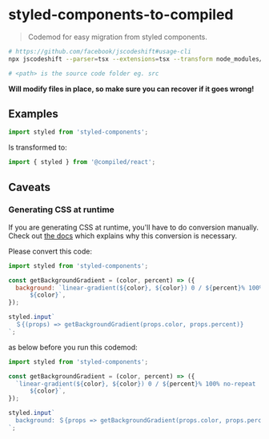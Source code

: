 # styled-components-to-compiled

> Codemod for easy migration from styled components.

```bash
# https://github.com/facebook/jscodeshift#usage-cli
npx jscodeshift --parser=tsx --extensions=tsx --transform node_modules/@compiled/react/dist/codemods/styled-components-to-compiled <path>

# <path> is the source code folder eg. src
```

**Will modify files in place, so make sure you can recover if it goes wrong!**

## Examples

```javascript
import styled from 'styled-components';
```

Is transformed to:

```javascript
import { styled } from '@compiled/react';
```

## Caveats

### Generating CSS at runtime

If you are generating CSS at runtime, you'll have to do conversion manually. Check out [the docs](https://compiledcssinjs.com/docs/migrating#generating-css-at-runtime) which explains why this conversion is necessary.

Please convert this code:

```javascript
import styled from 'styled-components';

const getBackgroundGradient = (color, percent) => ({
  background: `linear-gradient(${color}, ${color}) 0 / ${percent}% 100% no-repeat
      ${color}`,
});

styled.input`
  ＄{(props) => getBackgroundGradient(props.color, props.percent)}
`;
```

as below before you run this codemod:

```javascript
import styled from 'styled-components';

const getBackgroundGradient = (color, percent) => ({
  `linear-gradient(${color}, ${color}) 0 / ${percent}% 100% no-repeat
      ${color}`,
});

styled.input`
  background: ＄{props => getBackgroundGradient(props.color, props.percent)};
`;
```
